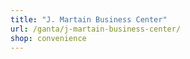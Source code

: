 ```yaml
---
title: "J. Martain Business Center"
url: /ganta/j-martain-business-center/
shop: convenience
---
```

